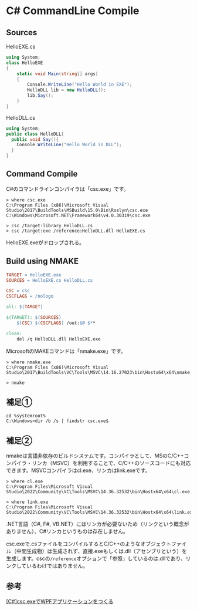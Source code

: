 # C# CommandLine Compile

## Sources

HelloEXE.cs

```C#
using System;
class HelloEXE
{
    static void Main(string[] args)
    {
        Console.WriteLine("Hello World in EXE");
        HelloDLL lib = new HelloDLL();
        lib.Say();
    }
}
```

HelloDLL.cs

```C#
using System;
public class HelloDLL{
  public void Say(){
    Console.WriteLine("Hello World in DLL");
  }
}
```

## Command Compile

C#のコマンドラインコンパイラは「csc.exe」です。

```dos
> where csc.exe
C:\Program Files (x86)\Microsoft Visual Studio\2017\BuildTools\MSBuild\15.0\Bin\Roslyn\csc.exe
C:\Windows\Microsoft.NET\Framework64\v4.0.30319\csc.exe
```

```dos
> csc /target:library HelloDLL.cs
> csc /target:exe /reference:HelloDLL.dll HelloEXE.cs
```

HelloEXE.exeがドロップされる。

## Build using NMAKE

```makefile
TARGET = HelloEXE.exe
SOURCES = HelloEXE.cs HelloDLL.cs

CSC = csc
CSCFLAGS = /nologo

all: $(TARGET)

$(TARGET): $(SOURCES)
    $(CSC) $(CSCFLAGS) /out:$@ $**

clean:
    del /q HelloDLL.dll HelloEXE.exe
```

MicrosoftのMAKEコマンドは「nmake.exe」です。

```dos
> where nmake.exe
C:\Program Files (x86)\Microsoft Visual Studio\2017\BuildTools\VC\Tools\MSVC\14.16.27023\bin\Hostx64\x64\nmake.exe
```

```dos
> nmake
```

## 補足①

```console
cd %systemroot%
C:\Windows>dir /b /s | findstr csc.exe$
```

## 補足②

nmakeは言語非依存のビルドシステムです。コンパイラとして、MSのC/C++コンパイラ・リンカ（MSVC）を利用することで、C/C++のソースコードにも対応できます。MSVCコンパイラはcl.exe、リンカはlink.exeです。

```dos
> where cl.exe
C:\Program Files\Microsoft Visual Studio\2022\Community\VC\Tools\MSVC\14.36.32532\bin\Hostx64\x64\cl.exe

> where link.exe
C:\Program Files\Microsoft Visual Studio\2022\Community\VC\Tools\MSVC\14.36.32532\bin\Hostx64\x64\link.exe
```

.NET言語（C#, F#, VB.NET）にはリンカが必要ないため（リンクという概念がありません）、C#リンカというものは存在しません。

csc.exeで.csファイルをコンパイルするとC/C++のようなオブジェクトファイル（中間生成物）は生成されず、直接.exeもしくは.dll（アセンブリという）を生成します。cscの`/reference`オプションで「参照」しているのは.dllであり、リンクしているわけではありません。

## 参考

[[C#]csc.exeでWPFアプリケーションをつくる](https://qiita.com/t13801206/items/ad1a9d61ede2274c7de2)
